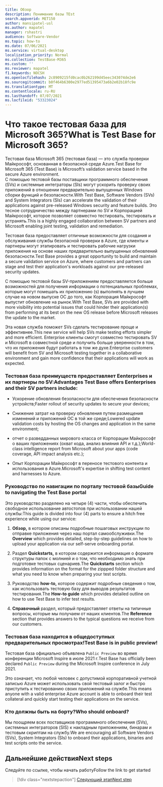 ```yaml
---
title: Обзор
description: Понимание базы TEst
search.appverid: MET150
author: mansipatel-usl
ms.author: mapatel
manager: rshastri
audience: Software-Vendor
ms.topic: how-to
ms.date: 07/06/2021
ms.service: virtual-desktop
localization_priority: Normal
ms.collection: TestBase-M365
ms.custom: ''
ms.reviewer: mapatel
f1.keywords: NOCSH
ms.openlocfilehash: 2c8909215fd0cac0b262199d45eec343074de2e6
ms.sourcegitcommit: b0f464b6300e2977ed51395473a6b2e02b18fc9e
ms.translationtype: MT
ms.contentlocale: ru-RU
ms.lasthandoff: 07/07/2021
ms.locfileid: "53323024"
---
```

# <a name="what-is-test-base-for-microsoft-365"></a><span data-ttu-id="ec2b7-103">Что такое тестовая база для Microsoft 365?</span><span class="sxs-lookup"><span data-stu-id="ec2b7-103">What is Test Base for Microsoft 365?</span></span> 

<span data-ttu-id="ec2b7-104">Тестовая база Microsoft 365 (тестовая база) — это служба проверки Майкрософт, основанная в безопасной среде Azure.</span><span class="sxs-lookup"><span data-stu-id="ec2b7-104">Test Base for Microsoft 365 (Test Base) is Microsoft’s validation service based in the secure Azure environment.</span></span>  
<span data-ttu-id="ec2b7-105">С помощью тестовой базы поставщики программного обеспечения (SVs) и системные интеграторы (SIs) могут ускорить проверку своих приложений в отношении предварительно выпущенных Windows сборки функций и безопасности.</span><span class="sxs-lookup"><span data-stu-id="ec2b7-105">With Test Base, Software Vendors (SVs) and System Integrators (SIs) can accelerate the validation of their applications against pre-released Windows security and feature builds.</span></span> <span data-ttu-id="ec2b7-106">Это тесное сотрудничество между партнерами по SV и Корпорацией Майкрософт, которое позволяет совместно тестировать, тестировать и устранять.</span><span class="sxs-lookup"><span data-stu-id="ec2b7-106">This is a highly engaged collaboration between SV partners and Microsoft enabling joint testing, validation and remediation.</span></span>

<span data-ttu-id="ec2b7-107">Тестовая база предоставляет отличные возможности для создания и обслуживания службы безопасной проверки в Azure, где клиенты и партнеры могут этапировать и тестировать рабочие нагрузки приложения на основе наших предварительно выпущенных обновлений безопасности.</span><span class="sxs-lookup"><span data-stu-id="ec2b7-107">Test Base provides a great opportunity to build and maintain a secure validation service on Azure, where customers and partners can stage and test their application's workloads against our pre-released security updates.</span></span>

<span data-ttu-id="ec2b7-108">С помощью тестовой базы SV-приложениям предоставляется больше возможностей для получения информации о потенциальных проблемах, которые могут помешать их приложению (s) выполнять в лучшем случае на новом выпуске ОС до того, как Корпорация Майкрософт выпустит обновление на рынок.</span><span class="sxs-lookup"><span data-stu-id="ec2b7-108">With Test Base, SVs are provided with more visibility into potential issues that could hinder their application(s) from performing at its best on the new OS release before Microsoft releases the update to the market.</span></span>

<span data-ttu-id="ec2b7-109">Эта новая служба поможет SVs сделать тестирование проще и эффективнее.</span><span class="sxs-lookup"><span data-stu-id="ec2b7-109">This new service will help SVs make testing efforts simpler and more efficient.</span></span> <span data-ttu-id="ec2b7-110">Enterprise клиенты смогут совместно тестировать SV и Microsoft в совместной среде и получить больше уверенности в том, что их приложения будут работать в том же духе.</span><span class="sxs-lookup"><span data-stu-id="ec2b7-110">Enterprise customers will benefit from SV and Microsoft testing together in a collaborative environment and gain more confidence that their applications will work as expected.</span></span> 

### <a name="advantages-test-base-offers-eenterprises-and-their-sv-partners-include"></a><span data-ttu-id="ec2b7-111">Тестовая база преимуществ предоставляет Eenterprises и их партнеры по SV:</span><span class="sxs-lookup"><span data-stu-id="ec2b7-111">Advantages Test Base offers Eenterprises and their SV partners include:</span></span> 
 
  * <span data-ttu-id="ec2b7-112">Ускорение обновления безопасности для обеспечения безопасности устройств;</span><span class="sxs-lookup"><span data-stu-id="ec2b7-112">Faster rollout of security updates to secure your devices;</span></span> 
 
  * <span data-ttu-id="ec2b7-113">Снижение затрат на проверку обновления путем размещения изменений и приложений ОС в той же среде;</span><span class="sxs-lookup"><span data-stu-id="ec2b7-113">Lowered update validation costs by hosting the OS changes and application in the same environment;</span></span> 
  
  * <span data-ttu-id="ec2b7-114">отчет о разведданных мирового класса от Корпорации Майкрософт о ваших приложениях (охват кода, анализ влияния API и т.д.);</span><span class="sxs-lookup"><span data-stu-id="ec2b7-114">World-class intelligence report from Microsoft about your apps (code coverage, API impact analysis etc.);</span></span> 
  
  * <span data-ttu-id="ec2b7-115">Опыт Корпорации Майкрософт в переносе тестового контента и использования в Azure.</span><span class="sxs-lookup"><span data-stu-id="ec2b7-115">Microsoft's expertise in shifting test content and harnesses to Azure.</span></span> 


### <a name="guide-to-navigating-the-test-base-portal"></a><span data-ttu-id="ec2b7-116">Руководство по навигации по порталу тестовой базы</span><span class="sxs-lookup"><span data-stu-id="ec2b7-116">Guide to navigating the Test Base portal</span></span>

<span data-ttu-id="ec2b7-117">Это руководство разделено на четыре (4) части, чтобы обеспечить свободное использование автостопов при использовании нашей службы:</span><span class="sxs-lookup"><span data-stu-id="ec2b7-117">This guide is divided into four (4) parts to ensure a hitch free experience while using our service:</span></span>

1. <span data-ttu-id="ec2b7-118">**Обзор,** в котором описаны подробные пошаговых инструкции по отправке приложения через наш портал самообслуживки.</span><span class="sxs-lookup"><span data-stu-id="ec2b7-118">The **Overview** which provides detailed, step-by-step guidelines on how to upload your application via our self-serve onboarding portal.</span></span> 

2. <span data-ttu-id="ec2b7-119">Раздел **Quickstarts,** в котором содержится информация о формате структуры папок с молнией и о том, что необходимо знать при подготовке тестовых сценариев.</span><span class="sxs-lookup"><span data-stu-id="ec2b7-119">The **Quickstarts** section which provides information on the format for the zippped folder structure and what you need to know when preparing your test scripts.</span></span>

3. <span data-ttu-id="ec2b7-120">Руководство **how-to,** которое содержит подробные сведения о том, как использовать тестовую базу для выводов результатов тестирования.</span><span class="sxs-lookup"><span data-stu-id="ec2b7-120">The **How-to guide** which provides detailed outline on how to use Test Base to infer test results.</span></span>

4. <span data-ttu-id="ec2b7-121">**Справочный** раздел, который предоставляет ответы на типичные вопросы, которые мы получаем от наших клиентов.</span><span class="sxs-lookup"><span data-stu-id="ec2b7-121">The **Reference** section that provides answers to the typical questions we receive from our customers.</span></span>

### <a name="test-base-is-in-public-preview"></a><span data-ttu-id="ec2b7-122">Тестовая база находится в общедоступных предварительных просмотрах!</span><span class="sxs-lookup"><span data-stu-id="ec2b7-122">Test Base is in public preview!</span></span>

<span data-ttu-id="ec2b7-123">Тестовая база официально объявлена ```Public Preview``` во время конференции Microsoft Inspire в июле 2021 г.</span><span class="sxs-lookup"><span data-stu-id="ec2b7-123">Test Base has officially been declared ```Public Preview``` during the Microsoft Inspire conference in July 2021.</span></span> 

<span data-ttu-id="ec2b7-124">Это означает, что любой человек с допустимой корпоративной учетной записью Azure может использовать свой тестовый залог и быстро приступить к тестированию своих приложений на службе.</span><span class="sxs-lookup"><span data-stu-id="ec2b7-124">This means anyone with a valid enterprise Azure account is able to onboard their test collateral and quickly start testing their applications on the service.</span></span>

### <a name="who-should-onboard"></a><span data-ttu-id="ec2b7-125">Кто должны быть на борту?</span><span class="sxs-lookup"><span data-stu-id="ec2b7-125">Who should onboard?</span></span>

<span data-ttu-id="ec2b7-126">Мы поощряем всех поставщиков программного обеспечения (SVs), системных интеграторов (SIS) к накладным приложениям, бинарам и тестовым скриптам на службу.</span><span class="sxs-lookup"><span data-stu-id="ec2b7-126">We are encouraging all Software Vendors (SVs), System Integrators (SIs) to onboard their applications, binaries and test scripts onto the service.</span></span>

## <a name="next-steps"></a><span data-ttu-id="ec2b7-127">Дальнейшие действия</span><span class="sxs-lookup"><span data-stu-id="ec2b7-127">Next steps</span></span>

<span data-ttu-id="ec2b7-128">Следуйте по ссылке, чтобы начать работу</span><span class="sxs-lookup"><span data-stu-id="ec2b7-128">Follow the link to get started</span></span>
> [!div class="nextstepaction"]
> [<span data-ttu-id="ec2b7-129">Следующий этап</span><span class="sxs-lookup"><span data-stu-id="ec2b7-129">Next step</span></span>](createaccount.md)

